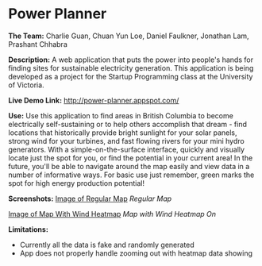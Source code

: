 Power Planner
======================================

**The Team:**
Charlie Guan, Chuan Yun Loe, Daniel Faulkner, Jonathan Lam, Prashant Chhabra

**Description:**
A web application that puts the power into people's hands for finding sites for sustainable electricity generation. This application is being developed as a project for the Startup Programming class at the University of Victoria.

**Live Demo Link:**
http://power-planner.appspot.com/

**Use:**
Use this application to find areas in British Columbia to become electrically self-sustaining or to help others accomplish that dream - find locations that historically provide bright sunlight for your solar panels, strong wind for your turbines, and fast flowing rivers for your mini hydro generators. With a simple-on-the-surface interface, quickly and visually locate just the spot for you, or find the potential in your current area! In the future, you'll be able to navigate around the map easily and view data in a number of informative ways. For basic use just remember, green marks the spot for high energy production potential!

**Screenshots:**
[Image of Regular Map](https://dl-web.dropbox.com/get/StartupProgramming/demo_01.png?_subject_uid=50321307&w=AAAu79P3EVJNxHtZ58Key81CHnbfdlZuREnt1CPEei5jAQ)
*Regular Map*

[Image of Map With Wind Heatmap](https://dl-web.dropbox.com/get/StartupProgramming/demo_02_wind.png?_subject_uid=50321307&w=AAA8JJPePay5Q0AOtuYYMPNp9xV0PLRCI_bOrjcCkOjb6Q)
*Map with Wind Heatmap On*

**Limitations:**
* Currently all the data is fake and randomly generated
* App does not properly handle zooming out with heatmap data showing
